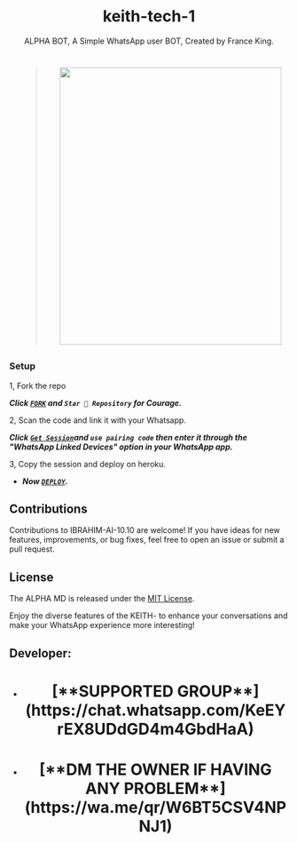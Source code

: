  <h1 align="center"> keith-tech-1</h1>
<p align="center"> ALPHA BOT, A Simple WhatsApp user BOT, Created by France King.
</p>

 <h1 align="center">

  ><img src="https://telegra.ph/file/49a3833ccbc65a8e7ea4b.jpg" width="400" height="500"/>



### Setup

1, Fork the repo

   ***Click [`FORK`](https://github.com/Keithkeizzah/keith-tech-1) and `Star 👑 Repository` for Courage.***
  


2, Scan the code and link it with your Whatsapp.


  ***Click [`Get Session`](https://alpha-session-code-91e67fa3af79.herokuapp.com//)and `use pairing code` then enter it through the "WhatsApp Linked Devices" option in your WhatsApp app.***
    
   
3, Copy the session and deploy on heroku.  

   
 - ***Now [`DEPLOY`](https://dashboard.heroku.com/new?template=https://github.com/keithkeizzah/keith-tech-1).***


## Contributions

Contributions to IBRAHIM-AI-10.10 are welcome! If you have ideas for new features, improvements, or bug fixes, feel free to open an issue or submit a pull request.

## License

The ALPHA MD is released under the [MIT License](https://opensource.org/licenses/MIT).

Enjoy the diverse features of the KEITH- to enhance your conversations and make your WhatsApp experience more interesting!

## Developer:

- <h1 align="center"> [**SUPPORTED GROUP**](https://chat.whatsapp.com/KeEYrEX8UDdGD4m4GbdHaA)
- <h1 align="center"> [**DM THE OWNER IF HAVING ANY PROBLEM**](https://wa.me/qr/W6BT5CSV4NPNJ1)

